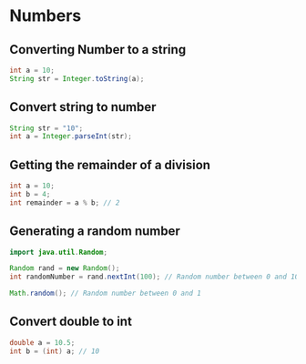 # Numbers

## Converting Number to a string

```java
int a = 10;
String str = Integer.toString(a);
```

## Convert string to number

```java
String str = "10";
int a = Integer.parseInt(str);
```

## Getting the remainder of a division

```java
int a = 10;
int b = 4;
int remainder = a % b; // 2
```

## Generating a random number

```java
import java.util.Random;

Random rand = new Random();
int randomNumber = rand.nextInt(100); // Random number between 0 and 100
```

```java
Math.random(); // Random number between 0 and 1
```

## Convert double to int

```java
double a = 10.5;
int b = (int) a; // 10
```

